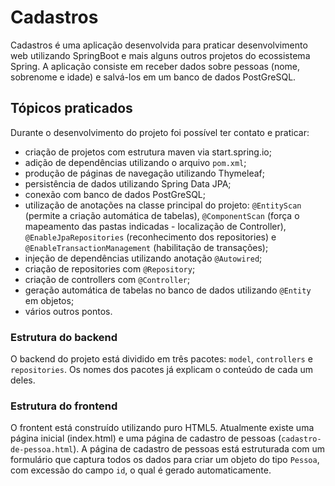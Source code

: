 # Cadastros

Cadastros é uma aplicação desenvolvida para praticar desenvolvimento web utilizando SpringBoot e mais alguns outros projetos do ecossistema Spring. A aplicação consiste em receber dados sobre pessoas (nome, sobrenome e idade) e salvá-los em um banco de dados PostGreSQL.

## Tópicos praticados

Durante o desenvolvimento do projeto foi possível ter contato e praticar:

- criação de projetos com estrutura maven via start.spring.io;
- adição de dependências utilizando o arquivo `pom.xml`;
- produção de páginas de navegação utilizando Thymeleaf;
- persistência de dados utilizando Spring Data JPA;
- conexão com banco de dados PostGreSQL;
- utilização de anotações na classe principal do projeto: `@EntityScan` (permite a criação automática de tabelas), 
`@ComponentScan` (força o mapeamento das pastas indicadas - localização de Controller),
`@EnableJpaRepositories` (reconhecimento dos repositories) e `@EnableTransactionManagement` (habilitação de transações);
- injeção de dependências utilizando anotação `@Autowired`;
- criação de repositories com `@Repository`;
- criação de controllers com `@Controller`;
- geração automática de tabelas no banco de dados utilizando `@Entity` em objetos;
- vários outros pontos.

### Estrutura do backend

O backend do projeto está dividido em três pacotes: `model`, `controllers` e `repositories`. Os nomes dos pacotes já explicam o conteúdo de cada um deles.

### Estrutura do frontend

O frontent está construído utilizando puro HTML5. Atualmente existe uma página inicial (index.html) e uma página de cadastro de pessoas (`cadastro-de-pessoa.html`). A página de cadastro de pessoas está estruturada com um formulário que captura todos os dados para criar um objeto do tipo `Pessoa`, com excessão do campo `id`, o qual é gerado automaticamente. 